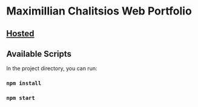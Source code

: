 # Maximillian Chalitsios Web Portfolio

## [Hosted](https://www.maxchalitsios.com/)

## Available Scripts

In the project directory, you can run:

### `npm install`

### `npm start`